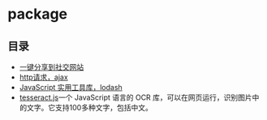 # package

## 目录

- [一键分享到社交网站](share.md)
- [http请求，ajax](axios.md)
- [JavaScript 实用工具库，lodash](lodash.md)
- [tesseract.js](https://github.com/naptha/tesseract.js)一个 JavaScript 语言的 OCR 库，可以在网页运行，识别图片中的文字。它支持100多种文字，包括中文。
